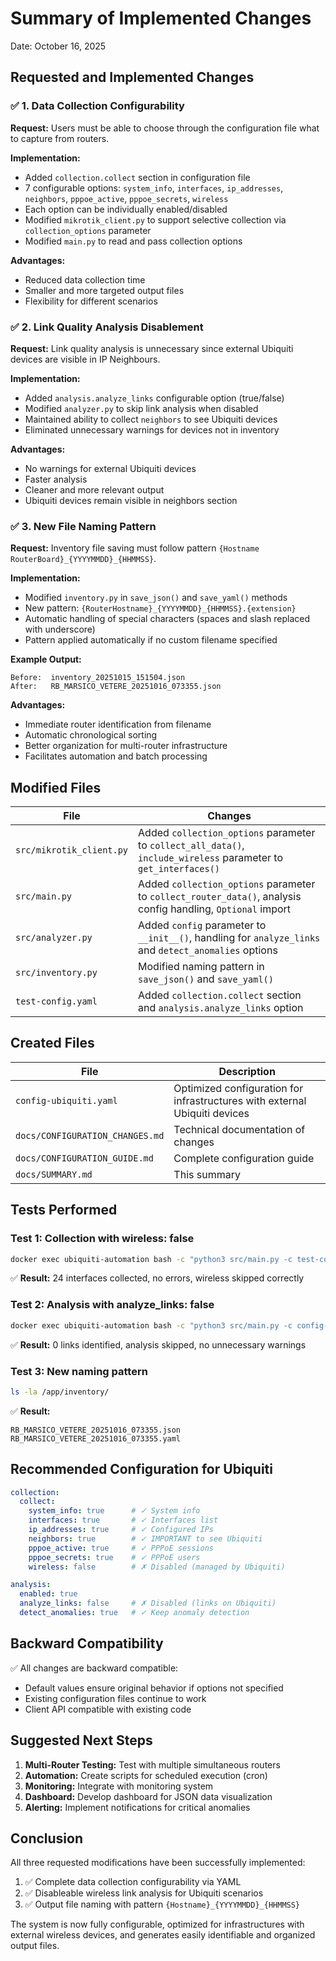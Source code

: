 # Summary of Implemented Changes

Date: October 16, 2025

## Requested and Implemented Changes

### ✅ 1. Data Collection Configurability

**Request:** Users must be able to choose through the configuration file what to capture from routers.

**Implementation:**
- Added `collection.collect` section in configuration file
- 7 configurable options: `system_info`, `interfaces`, `ip_addresses`, `neighbors`, `pppoe_active`, `pppoe_secrets`, `wireless`
- Each option can be individually enabled/disabled
- Modified `mikrotik_client.py` to support selective collection via `collection_options` parameter
- Modified `main.py` to read and pass collection options

**Advantages:**
- Reduced data collection time
- Smaller and more targeted output files
- Flexibility for different scenarios

### ✅ 2. Link Quality Analysis Disablement

**Request:** Link quality analysis is unnecessary since external Ubiquiti devices are visible in IP Neighbours.

**Implementation:**
- Added `analysis.analyze_links` configurable option (true/false)
- Modified `analyzer.py` to skip link analysis when disabled
- Maintained ability to collect `neighbors` to see Ubiquiti devices
- Eliminated unnecessary warnings for devices not in inventory

**Advantages:**
- No warnings for external Ubiquiti devices
- Faster analysis
- Cleaner and more relevant output
- Ubiquiti devices remain visible in neighbors section

### ✅ 3. New File Naming Pattern

**Request:** Inventory file saving must follow pattern `{Hostname RouterBoard}_{YYYYMMDD}_{HHMMSS}`.

**Implementation:**
- Modified `inventory.py` in `save_json()` and `save_yaml()` methods
- New pattern: `{RouterHostname}_{YYYYMMDD}_{HHMMSS}.{extension}`
- Automatic handling of special characters (spaces and slash replaced with underscore)
- Pattern applied automatically if no custom filename specified

**Example Output:**
```
Before:  inventory_20251015_151504.json
After:   RB_MARSICO_VETERE_20251016_073355.json
```

**Advantages:**
- Immediate router identification from filename
- Automatic chronological sorting
- Better organization for multi-router infrastructure
- Facilitates automation and batch processing

## Modified Files

| File | Changes |
|------|---------|
| `src/mikrotik_client.py` | Added `collection_options` parameter to `collect_all_data()`, `include_wireless` parameter to `get_interfaces()` |
| `src/main.py` | Added `collection_options` parameter to `collect_router_data()`, analysis config handling, `Optional` import |
| `src/analyzer.py` | Added `config` parameter to `__init__()`, handling for `analyze_links` and `detect_anomalies` options |
| `src/inventory.py` | Modified naming pattern in `save_json()` and `save_yaml()` |
| `test-config.yaml` | Added `collection.collect` section and `analysis.analyze_links` option |

## Created Files

| File | Description |
|------|-------------|
| `config-ubiquiti.yaml` | Optimized configuration for infrastructures with external Ubiquiti devices |
| `docs/CONFIGURATION_CHANGES.md` | Technical documentation of changes |
| `docs/CONFIGURATION_GUIDE.md` | Complete configuration guide |
| `docs/SUMMARY.md` | This summary |

## Tests Performed

### Test 1: Collection with wireless: false
```bash
docker exec ubiquiti-automation bash -c "python3 src/main.py -c test-config.yaml -o /tmp/inventory-test"
```
✅ **Result:** 24 interfaces collected, no errors, wireless skipped correctly

### Test 2: Analysis with analyze_links: false
```bash
docker exec ubiquiti-automation bash -c "python3 src/main.py -c config-ubiquiti.yaml -o /app/inventory"
```
✅ **Result:** 0 links identified, analysis skipped, no unnecessary warnings

### Test 3: New naming pattern
```bash
ls -la /app/inventory/
```
✅ **Result:**
```
RB_MARSICO_VETERE_20251016_073355.json
RB_MARSICO_VETERE_20251016_073355.yaml
```

## Recommended Configuration for Ubiquiti

```yaml
collection:
  collect:
    system_info: true      # ✓ System info
    interfaces: true       # ✓ Interfaces list
    ip_addresses: true     # ✓ Configured IPs
    neighbors: true        # ✓ IMPORTANT to see Ubiquiti
    pppoe_active: true     # ✓ PPPoE sessions
    pppoe_secrets: true    # ✓ PPPoE users
    wireless: false        # ✗ Disabled (managed by Ubiquiti)

analysis:
  enabled: true
  analyze_links: false     # ✗ Disabled (links on Ubiquiti)
  detect_anomalies: true   # ✓ Keep anomaly detection
```

## Backward Compatibility

✅ All changes are backward compatible:
- Default values ensure original behavior if options not specified
- Existing configuration files continue to work
- Client API compatible with existing code

## Suggested Next Steps

1. **Multi-Router Testing:** Test with multiple simultaneous routers
2. **Automation:** Create scripts for scheduled execution (cron)
3. **Monitoring:** Integrate with monitoring system
4. **Dashboard:** Develop dashboard for JSON data visualization
5. **Alerting:** Implement notifications for critical anomalies

## Conclusion

All three requested modifications have been successfully implemented:

1. ✅ Complete data collection configurability via YAML
2. ✅ Disableable wireless link analysis for Ubiquiti scenarios
3. ✅ Output file naming with pattern `{Hostname}_{YYYYMMDD}_{HHMMSS}`

The system is now fully configurable, optimized for infrastructures with external wireless devices, and generates easily identifiable and organized output files.

